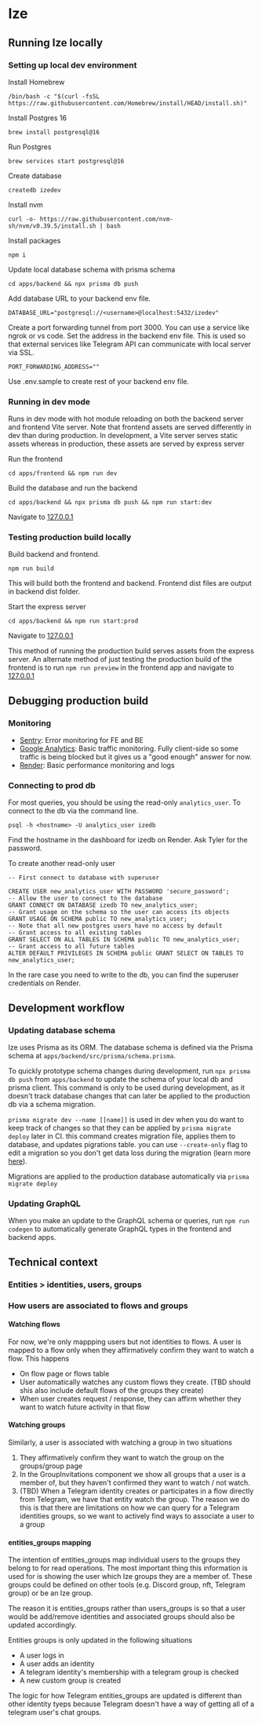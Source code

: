 # Ize

## Running Ize locally

### Setting up local dev environment

Install Homebrew

`/bin/bash -c "$(curl -fsSL https://raw.githubusercontent.com/Homebrew/install/HEAD/install.sh)"`

Install Postgres 16

`brew install postgresql@16`

Run Postgres

`brew services start postgresql@16`

Create database

`createdb izedev`

Install nvm

`curl -o- https://raw.githubusercontent.com/nvm-sh/nvm/v0.39.5/install.sh | bash`

Install packages

`npm i`

Update local database schema with prisma schema

`cd apps/backend && npx prisma db push`

Add database URL to your backend env file.

```
DATABASE_URL="postgresql://<username>@localhost:5432/izedev"
```

Create a port forwarding tunnel from port 3000. You can use a service like ngrok or vs code. Set the address in the backend env file. This is used so that external services like Telegram API can communicate with local server via SSL.

```
PORT_FORWARDING_ADDRESS=""
```

Use .env.sample to create rest of your backend env file.

### Running in dev mode

Runs in dev mode with hot module reloading on both the backend server and frontend Vite server. Note that frontend assets are served differently in dev than during production. In development, a Vite server serves static assets whereas in production, these assets are served by express server

Run the frontend

`cd apps/frontend && npm run dev`

Build the database and run the backend

`cd apps/backend && npx prisma db push && npm run start:dev`

Navigate to [127.0.0.1](http://127.0.0.1/)

### Testing production build locally

Build backend and frontend.

`npm run build`

This will build both the frontend and backend. Frontend dist files are output in backend dist folder.

Start the express server

`cd apps/backend && npm run start:prod`

Navigate to [127.0.0.1](http://127.0.0.1v)

This method of running the production build serves assets from the express server. An alternate method of just testing the production build of the frontend is to run `npm run preview` in the frontend app and navigate to [127.0.0.1](127.0.0.1)

## Debugging production build

### Monitoring

- [Sentry](https://ize.sentry.io/issues/): Error monitoring for FE and BE
- [Google Analytics](https://analytics.google.com/analytics/web/#/p445559371/reports/intelligenthome): Basic traffic monitoring. Fully client-side so some traffic is being blocked but it gives us a "good enough" answer for now.
- [Render](https://dashboard.render.com/): Basic performance monitoring and logs

### Connecting to prod db

For most queries, you should be using the read-only `analytics_user`. To connect to the db via the command line.

`psql -h <hostname> -U analytics_user izedb`

Find the hostname in the dashboard for izedb on Render. Ask Tyler for the password.

To create another read-only user

```
-- First connect to database with superuser

CREATE USER new_analytics_user WITH PASSWORD 'secure_password';
-- Allow the user to connect to the database
GRANT CONNECT ON DATABASE izedb TO new_analytics_user;
-- Grant usage on the schema so the user can access its objects
GRANT USAGE ON SCHEMA public TO new_analytics_user;
-- Note that all new postgres users have no access by default
-- Grant access to all existing tables
GRANT SELECT ON ALL TABLES IN SCHEMA public TO new_analytics_user;
-- Grant access to all future tables
ALTER DEFAULT PRIVILEGES IN SCHEMA public GRANT SELECT ON TABLES TO new_analytics_user;
```

In the rare case you need to write to the db, you can find the superuser credentials on Render.

## Development workflow

### Updating database schema

Ize uses Prisma as its ORM. The database schema is defined via the Prisma schema at `apps/backend/src/prisma/schema.prisma`.

To quickly prototype schema changes during development, run `npx prisma db push` from `apps/backend` to update the schema of your local db and prisma client. This command is only to be used during development, as it doesn't track database changes that can later be applied to the production db via a schema migration.

`prisma migrate dev --name [[name]]` is used in dev when you do want to keep track of changes so that they can be applied by `prisma migrate deploy` later in CI. this command creates migration file, applies them to database, and updates pigrations table. you can use `--create-only` flag to edit a migration so you don't get data loss during the migration (learn more [here](https://www.prisma.io/docs/orm/prisma-migrate/workflows/customizing-migrations)).

Migrations are applied to the production database automatically via `prisma migrate deploy`

### Updating GraphQL

When you make an update to the GraphQL schema or queries, run `npm run codegen` to automatically generate GraphQL types in the frontend and backend apps.

## Technical context

### Entities > identities, users, groups

### How users are associated to flows and groups

#### Watching flows

For now, we're only mappping users but not identities to flows. A user is mapped to a flow only when they affirmatively confirm they want to watch a flow. This happens

- On flow page or flows table 
- User automatically watches any custom flows they create. (TBD should shis also include default flows of the groups they create)
- When user creates request / response, they can affirm whether they want to watch future activity in that flow



#### Watching groups

Similarly, a user is associated with watching a group in two situations

1. They affirmatively confirm they want to watch the group on the groups/group page
2. In the GroupInvitations component we show all groups that a user is a member of, but they haven't confirmed they want to watch / not watch. 
3. (TBD) When a Telegram identity creates or participates in a flow directly from Telegram, we have that entity watch the group. The reason we do this is that there are limitations on how we can query for a Telegram identities groups, so we want to actively find ways to associate a user to a group

#### entities_groups mapping

The intention of entities_groups map individual users to the groups they belong to for read operations. The most important thing this information is used for is showing the user which Ize groups they are a member of. These groups could be defined on other tools (e.g. Discord group, nft, Telegram group) or be an Ize group.

The reason it is entities_groups rather than users_groups is so that a user would be add/remove identities and associated groups should also be updated accordingly.

Entities groups is only updated in the following situations

- A user logs in
- A user adds an identity
- A telegram identity's membership with a telegram group is checked
- A new custom group is created

The logic for how Telegram entities_groups are updated is different than other identity tyeps because Telegram doesn't have a way of getting all of a telegram user's chat groups.
